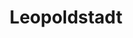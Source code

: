 ---
title: Leopoldstadt
poster: leopoldstadt.jpg
header: leopoldstadt-header.jpg
description: Tom Stoppard's acclaimed play arrives on Broadway following a successful run in the West End.
theater: Longacre Theatre
original_preview: '2022-09-14'
original_opening: '2022-10-02'
preview: '2022-09-14'
opening: '2022-10-02'
closing: 2023-07-02
tonyaward: true
criticspick: false
tags: 
  - Play
  - Broadway
trailer: 'https://www.youtube.com/watch?v=Th-Ud3AQHaE'
website: 'https://leopoldstadtplay.com'
tickets:
  - highlight: true
    info: "https://rush.telecharge.com"
    title: "$47 Rush"
    type: digitalRush
  - highlight: false
    info: "Available at the Longacre Theatre box office on the day of the performanceat 10 AM Mon-Sat, 12 PM Sun. Limit 2 tickets per person. Seat locations determined at the discretion of the box office. Subject to daily availability"
    title: $35 Rush
    type: rush
  - highlight: false
    info: https://www.telecharge.com/Broadway/Leopoldstadt
    title: $59+ Tickets
    type: regular
---